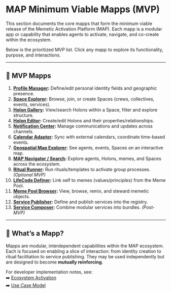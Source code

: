 # MAP Minimum Viable Mapps (MVP)

This section documents the core mapps that form the minimum viable release of the Memetic Activation Platform (MAP). Each mapp is a modular app or capability that enables agents to activate, navigate, and co-create within the ecosystem.

Below is the prioritized MVP list. Click any mapp to explore its functionality, purpose, and interactions.

---

## 🧭 MVP Mapps

1. **[Profile Manager](./profile-manager.md):** Define/edit personal identity fields and geographic presence.
2. **[Space Explorer](./space-explorer.md):** Browse, join, or create Spaces (crews, collectives, events, services).
3. **[Holon Gallery](./holon-gallery.md):** View/search Holons within a Space, filter and explore structure.
4. **[Holon Editor](./holon-editor.md):** Create/edit Holons and their properties/relationships.
5. **[Notification Center](./notification-center.md):** Manage communications and updates across channels.
6. **[Calendar Adapter](./calendar-adapter.md):** Sync with external calendars, coordinate time-based events.
7. **[Geospatial Map Explorer](./geospatial-map-explorer.md):** See agents, events, Spaces on an interactive map.
8. **[MAP Navigator / Search](./map-navigator.md):** Explore agents, Holons, memes, and Spaces across the ecosystem.
9. **[Ritual Runner](./ritual-runner.md):** Run rituals/templates to activate group processes. *(Optional MVP)*
10. **[LifeCode Definer](./life-code-definer.md):** Link self to memes (values/principles) from the Meme Pool.
11. **[Meme Pool Browser](./meme-pool-browser.md):** View, browse, remix, and steward memetic objects.
12. **[Service Publisher](./service-publisher.md):** Define and publish services into the registry.
13. **[Service Composer](./service-composer.md):** Combine modular services into bundles. *(Post-MVP)*

---

## 🧱 What’s a Mapp?

Mapps are modular, interdependent capabilities within the MAP ecosystem. Each is focused on enabling a slice of interaction: from identity creation to ritual facilitation to service publishing. They may be used independently but are designed to become **mutually reinforcing**.

For developer implementation notes, see:  
➡️ [Ecosystem Activation](../ecosystem-activation.md)  
➡️ [Use Case Model](../use-cases/use-case-model.md)
